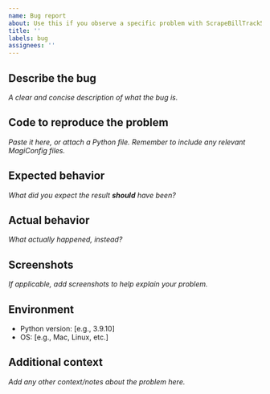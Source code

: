 ```yaml
---
name: Bug report
about: Use this if you observe a specific problem with ScrapeBillTrack50's code or results
title: ''
labels: bug
assignees: ''
---
```


## Describe the bug

*A clear and concise description of what the bug is.*


## Code to reproduce the problem

*Paste it here, or attach a Python file. Remember to include any relevant MagiConfig files.*


## Expected behavior

*What did you expect the result __should__ have been?*


## Actual behavior

*What actually happened, instead?*


## Screenshots

*If applicable, add screenshots to help explain your problem.*


## Environment

- Python version: [e.g., 3.9.10]
- OS: [e.g., Mac, Linux, etc.]

## Additional context

*Add any other context/notes about the problem here.*
